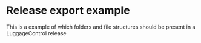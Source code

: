 # Release export example
This is a example of which folders and file structures should be present in a LuggageControl release
